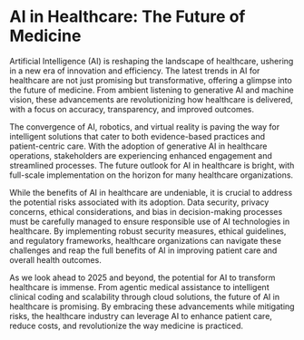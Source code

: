 # AI in Healthcare: The Future of Medicine

Artificial Intelligence (AI) is reshaping the landscape of healthcare, ushering in a new era of innovation and efficiency. The latest trends in AI for healthcare are not just promising but transformative, offering a glimpse into the future of medicine. From ambient listening to generative AI and machine vision, these advancements are revolutionizing how healthcare is delivered, with a focus on accuracy, transparency, and improved outcomes.

The convergence of AI, robotics, and virtual reality is paving the way for intelligent solutions that cater to both evidence-based practices and patient-centric care. With the adoption of generative AI in healthcare operations, stakeholders are experiencing enhanced engagement and streamlined processes. The future outlook for AI in healthcare is bright, with full-scale implementation on the horizon for many healthcare organizations.

While the benefits of AI in healthcare are undeniable, it is crucial to address the potential risks associated with its adoption. Data security, privacy concerns, ethical considerations, and bias in decision-making processes must be carefully managed to ensure responsible use of AI technologies in healthcare. By implementing robust security measures, ethical guidelines, and regulatory frameworks, healthcare organizations can navigate these challenges and reap the full benefits of AI in improving patient care and overall health outcomes.

As we look ahead to 2025 and beyond, the potential for AI to transform healthcare is immense. From agentic medical assistance to intelligent clinical coding and scalability through cloud solutions, the future of AI in healthcare is promising. By embracing these advancements while mitigating risks, the healthcare industry can leverage AI to enhance patient care, reduce costs, and revolutionize the way medicine is practiced.
